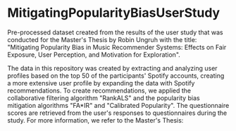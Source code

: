 # MitigatingPopularityBiasUserStudy
Pre-processed dataset created from the results of the user study that was conducted for the Master's Thesis by Robin Ungruh with the title: "Mitigating Popularity Bias in Music Recommender Systems: Effects on Fair Exposure, User Perception, and Motivation for Exploration".

The data in this repository was created by extracting and analyzing user profiles based on the top 50 of the participants' Spotify accounts, creating a more extensive user profile by expanding the data with Spotify recommendations. To create recommendations, we applied the collaborative filtering algorithm "RankALS" and the popularity bias mitigation algorithms "FA*IR" and "Calibrated Popularity".
The questionnaire scores are retrieved from the user's responses to questionnaires during the study. For more information, we refer to the Master's Thesis: 

